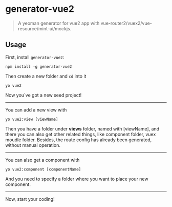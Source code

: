 # generator-vue2

> A yeoman generator for vue2 app with vue-router2/vuex2/vue-resource/mint-ui/mockjs.

## Usage

First, install `generator-vue2`:

```shell
npm install -g generator-vue2
```

Then create a new folder and `cd` into it

```shell
yo vue2
```

Now you`ve got a new seed project!

---

You can add a new view with

```shell
yo vue2:view [viewName]
```
Then you have a folder under **views** folder, named with \[viewName\], and there you can also get other related things, like component folder, vuex moudle folder.
Besides, the route config has already been generated, without manual operation. 

---

You can also get a component with
```shell
yo vue2:component [componentName]
```

And you need to specify a folder where you want to place your new component.

---

Now, start your coding!
